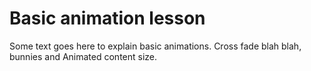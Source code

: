 # Basic animation lesson

Some text goes here to explain basic animations. Cross fade blah blah, bunnies and Animated content size.